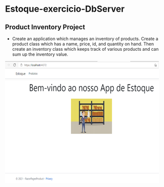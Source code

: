 # Estoque-exercicio-DbServer

## Product Inventory Project 
  - Create an application which manages an inventory of products. Create a product class which has a name, price, id, and quantity on hand. Then create an inventory class which keeps track of various products and can sum up the inventory value.
  
  <img src="/wwwroot/img/home.png" width="700" height="400">

  
  
